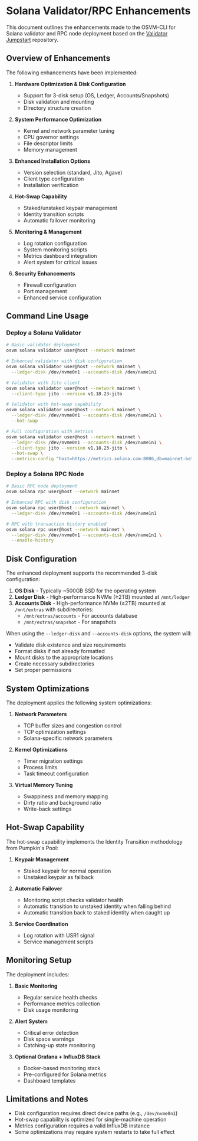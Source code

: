 # Solana Validator/RPC Enhancements

This document outlines the enhancements made to the OSVM-CLI for Solana validator and RPC node deployment based on the [Validator Jumpstart](https://github.com/ice-staking/validator-jumpstart) repository.

## Overview of Enhancements

The following enhancements have been implemented:

1. **Hardware Optimization & Disk Configuration**
   - Support for 3-disk setup (OS, Ledger, Accounts/Snapshots)
   - Disk validation and mounting
   - Directory structure creation

2. **System Performance Optimization**
   - Kernel and network parameter tuning
   - CPU governor settings
   - File descriptor limits
   - Memory management

3. **Enhanced Installation Options**
   - Version selection (standard, Jito, Agave)
   - Client type configuration
   - Installation verification

4. **Hot-Swap Capability**
   - Staked/unstaked keypair management
   - Identity transition scripts
   - Automatic failover monitoring

5. **Monitoring & Management**
   - Log rotation configuration
   - System monitoring scripts
   - Metrics dashboard integration
   - Alert system for critical issues

6. **Security Enhancements**
   - Firewall configuration
   - Port management
   - Enhanced service configuration

## Command Line Usage

### Deploy a Solana Validator

```bash
# Basic validator deployment
osvm solana validator user@host --network mainnet

# Enhanced validator with disk configuration
osvm solana validator user@host --network mainnet \
  --ledger-disk /dev/nvme0n1 --accounts-disk /dev/nvme1n1

# Validator with Jito client
osvm solana validator user@host --network mainnet \
  --client-type jito --version v1.18.23-jito

# Validator with hot-swap capability
osvm solana validator user@host --network mainnet \
  --ledger-disk /dev/nvme0n1 --accounts-disk /dev/nvme1n1 \
  --hot-swap

# Full configuration with metrics
osvm solana validator user@host --network mainnet \
  --ledger-disk /dev/nvme0n1 --accounts-disk /dev/nvme1n1 \
  --client-type jito --version v1.18.23-jito \
  --hot-swap \
  --metrics-config "host=https://metrics.solana.com:8086,db=mainnet-beta,u=mainnet-beta_write,p=password"
```

### Deploy a Solana RPC Node

```bash
# Basic RPC node deployment
osvm solana rpc user@host --network mainnet

# Enhanced RPC with disk configuration
osvm solana rpc user@host --network mainnet \
  --ledger-disk /dev/nvme0n1 --accounts-disk /dev/nvme1n1

# RPC with transaction history enabled
osvm solana rpc user@host --network mainnet \
  --ledger-disk /dev/nvme0n1 --accounts-disk /dev/nvme1n1 \
  --enable-history
```

## Disk Configuration

The enhanced deployment supports the recommended 3-disk configuration:

1. **OS Disk** - Typically ~500GB SSD for the operating system
2. **Ledger Disk** - High-performance NVMe (≥2TB) mounted at `/mnt/ledger`
3. **Accounts Disk** - High-performance NVMe (≥2TB) mounted at `/mnt/extras` with subdirectories:
   - `/mnt/extras/accounts` - For accounts database
   - `/mnt/extras/snapshot` - For snapshots

When using the `--ledger-disk` and `--accounts-disk` options, the system will:
- Validate disk existence and size requirements
- Format disks if not already formatted
- Mount disks to the appropriate locations
- Create necessary subdirectories
- Set proper permissions

## System Optimizations

The deployment applies the following system optimizations:

1. **Network Parameters**
   - TCP buffer sizes and congestion control
   - TCP optimization settings
   - Solana-specific network parameters

2. **Kernel Optimizations**
   - Timer migration settings
   - Process limits
   - Task timeout configuration

3. **Virtual Memory Tuning**
   - Swappiness and memory mapping
   - Dirty ratio and background ratio
   - Write-back settings

## Hot-Swap Capability

The hot-swap capability implements the Identity Transition methodology from Pumpkin's Pool:

1. **Keypair Management**
   - Staked keypair for normal operation
   - Unstaked keypair as fallback

2. **Automatic Failover**
   - Monitoring script checks validator health
   - Automatic transition to unstaked identity when falling behind
   - Automatic transition back to staked identity when caught up

3. **Service Coordination**
   - Log rotation with USR1 signal
   - Service management scripts

## Monitoring Setup

The deployment includes:

1. **Basic Monitoring**
   - Regular service health checks
   - Performance metrics collection
   - Disk usage monitoring

2. **Alert System**
   - Critical error detection
   - Disk space warnings
   - Catching-up state monitoring

3. **Optional Grafana + InfluxDB Stack**
   - Docker-based monitoring stack
   - Pre-configured for Solana metrics
   - Dashboard templates

## Limitations and Notes

- Disk configuration requires direct device paths (e.g., `/dev/nvme0n1`)
- Hot-swap capability is optimized for single-machine operation
- Metrics configuration requires a valid InfluxDB instance
- Some optimizations may require system restarts to take full effect
